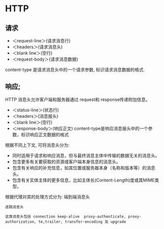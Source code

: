 # HTTP

## 请求

* ＜request-line＞(请求消息行)
* ＜headers＞(请求消息头)
* ＜blank line＞(空行)
* ＜request-body＞(请求消息数据)

content-type 是请求消息头中的一个请求参数, 标识请求消息数据的格式.

## 响应;

HTTP 消息头允许客户端和服务器通过 request和 response传递附加信息。

* ＜status-line＞(状态行)
* ＜headers＞(消息报头)
* ＜blank line＞(空行)
* ＜response-body＞(响应正文)
content-type是响应消息报头中的一个参数，标识响应正文数据的格式

根据不同上下文, 可将消息头分为:

* 同时适用于请求和响应消息，但与最终消息主体中传输的数据无关的消息头。
* 包含更多有关要获取的资源或客户端本身信息的消息头。
* 包含有关响应的补充信息，如其位置或服务器本身（名称和版本等）的消息头。
* 包含有关实体主体的更多信息，比如主体长(Content-Length)度或其MIME类型。

根据代理对其的处理方式分为:
    端到端消息头

    逐跳消息头
    
    这类消息头包括 connection keep-alive  proxy-authenticate, proxy-authorization, te,trailer, transfer-encoding 及 upgrade






